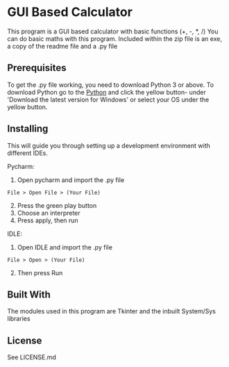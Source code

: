 # GUI Based Calculator

This program is a GUI based calculator with basic functions (+, -, *, /)
You can do basic maths with this program. Included within the zip file is an exe, a copy of the
readme file and a .py file

## Prerequisites
To get the .py file working, you need to download Python 3 or above.
To download Python go to the [Python](https://www.python.org/downloads/) and click the yellow button-
under 'Download the latest version for Windows' or select your OS under the yellow button.

## Installing
This will guide you through setting up a development environment with different IDEs.

Pycharm:
1. Open pycharm and import the .py file
```
File > Open File > (Your File)
```
2. Press the green play button
3. Choose an interpreter
4. Press apply, then run

IDLE:
1. Open IDLE and import the .py file
```
File > Open > (Your File)
```
2. Then press Run

## Built With
The modules used in this program are Tkinter and the inbuilt System/Sys libraries

## License
See LICENSE.md

